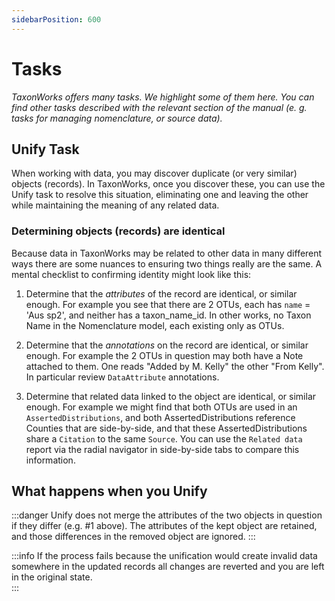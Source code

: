 ```yaml
---
sidebarPosition: 600
---
```


# Tasks 
_TaxonWorks offers many tasks. We highlight some of them here. You can find other tasks described with the relevant section of the manual (e. g. tasks for managing nomenclature, or source data)._

## Unify Task
When working with data, you may discover duplicate (or very similar) objects (records). In TaxonWorks, once you discover these, you can use the Unify task to resolve this situation, eliminating one and leaving the other while maintaining the meaning of any related data.

### Determining objects (records) are identical

Because data in TaxonWorks may be related to other data in many different ways there are some nuances to ensuring two things really are the same.  A mental checklist to confirming identity might look like this:

1) Determine that the _attributes_ of the record are identical, or similar enough. For example you see that there are 2 OTUs, each has `name` = 'Aus sp2', and neither has a taxon_name_id. In other works, no Taxon Name in the Nomenclature model, each existing only as OTUs. 

2) Determine that the _annotations_ on the record are identical, or similar enough. For example the 2 OTUs in question may both have a Note attached to them. One reads "Added by M. Kelly" the other "From Kelly". In particular review `DataAttribute` annotations.

3) Determine that related data linked to the object are identical, or similar enough. For example we might find that both OTUs are used in an `AssertedDistributions`, and both AssertedDistributions reference Counties that are side-by-side, and that these AssertedDistributions share a `Citation` to the same `Source`.  You can use the `Related data` report via the radial navigator in side-by-side tabs to compare this information.

## What happens when you Unify

:::danger
Unify does not merge the attributes of the two objects in question if they differ (e.g. #1 above). The attributes of the kept object are retained, and those differences in the removed object are ignored.
:::

:::info
If the process fails because the unification would create invalid data somewhere in the updated records all changes are reverted and you are left in the original state.  
:::
